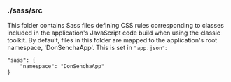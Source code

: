 ### ./sass/src

This folder contains Sass files defining CSS rules corresponding to classes
included in the application's JavaScript code build when using the classic toolkit.
By default, files in this folder are mapped to the application's root namespace, 'DonSenchaApp'.
This is set in `"app.json"`:

    "sass": {
        "namespace": "DonSenchaApp"
    }